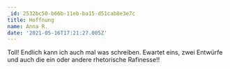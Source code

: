 ```yaml
---
_id: 2532bc50-b66b-11eb-ba15-d51cab8e3e7c
title: Hoffnung
name: Anna R.
date: '2021-05-16T17:21:27.005Z'
---
```

Toll! Endlich kann ich auch mal was schreiben. Ewartet eins, zwei Entwürfe und auch die ein oder andere rhetorische Rafinesse!!
